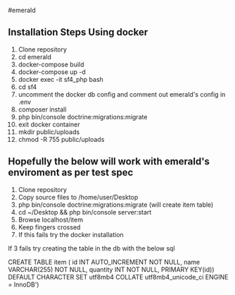 #emerald
## Installation Steps Using docker
1. Clone repository
2. cd emerald
3. docker-compose build
4. docker-compose up -d
5. docker exec -it sf4_php bash
6. cd sf4
7. uncomment the docker db config and comment out emerald's config in .env
8. composer install
9. php bin/console doctrine:migrations:migrate
10. exit docker container
11. mkdir public/uploads
12. chmod -R 755 public/uploads


## Hopefully the below will work with emerald's enviroment as per test spec
1. Clone repository
2. Copy source files to /home/user/Desktop
3. php bin/console doctrine:migrations:migrate (will create item table)
4. cd ~/Desktop && php bin/console server:start
5. Browse localhost/item
6. Keep fingers crossed
7. If this fails try the docker installation

If 3 fails try creating the table in the db with the below sql

CREATE TABLE item (
    id INT AUTO_INCREMENT NOT NULL, 
    name VARCHAR(255) NOT NULL, 
    quantity INT NOT NULL, 
    PRIMARY KEY(id)) DEFAULT CHARACTER SET utf8mb4 COLLATE utf8mb4_unicode_ci ENGINE = InnoDB')



